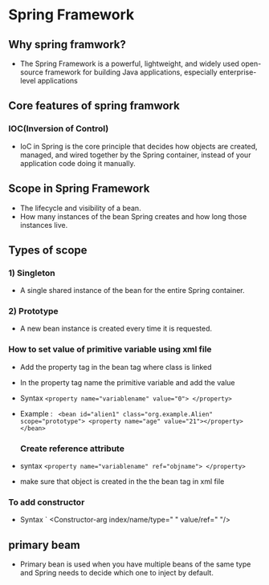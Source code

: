 # Spring Framework

## Why spring framwork?
- The Spring Framework is a powerful, lightweight, and widely used open-source framework for building Java applications, especially enterprise-level applications

## Core features of spring framwork

### IOC(Inversion of Control)
- IoC in Spring is the core principle that decides how objects are created, managed, and wired together by the Spring container, instead of your application code doing it manually.


## Scope in Spring Framework
- The lifecycle and visibility of a bean.
- How many instances of the bean Spring creates and how long those instances live.

## Types of scope

### 1) Singleton
- A single shared instance of the bean for the entire Spring container.

### 2) Prototype
- A new bean instance is created every time it is requested.


### How to set value of primitive variable using xml file
- Add the property tag in the bean tag where class is linked
- In the property tag name the primitive variable and add the value
- Syntax ` <property name="variablename" value="0"> </property> `
- Example :
    ``  <bean id="alien1" class="org.example.Alien" scope="prototype">
        <property name="age" value="21"></property>
    </bean> ``

  ### Create reference attribute
 - syntax ` <property name="variablename" ref="objname"> </property> `
 - make sure that object is created in the the bean tag in xml file
   
### To add constructor
- Syntax ` <Constructor-arg index/name/type=" " value/ref=" "/>

## primary beam
- Primary bean is used when you have multiple beans of the same type and Spring needs to decide which one to inject by default.
